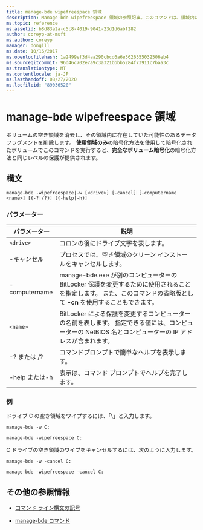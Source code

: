 ```yaml
---
title: manage-bde wipefreespace 領域
description: Manage-bde wipefreespace 領域の参照記事。このコマンドは、領域内に存在していた可能性のあるデータフラグメントを削除して、ボリューム上の空き領域を消去します。
ms.topic: reference
ms.assetid: b8d83a2a-c5c8-4019-9041-23d1d6abf282
author: coreyp-at-msft
ms.author: coreyp
manager: dongill
ms.date: 10/16/2017
ms.openlocfilehash: 1a2499ef3d4aa290cbcd6a6e3626555032506eb4
ms.sourcegitcommit: 96d46c702e7a9c3a321bbbb5284f73911c7baa3c
ms.translationtype: MT
ms.contentlocale: ja-JP
ms.lasthandoff: 08/27/2020
ms.locfileid: "89036520"
---
```

# <a name="manage-bde-wipefreespace"></a>manage-bde wipefreespace 領域

ボリュームの空き領域を消去し、その領域内に存在していた可能性のあるデータフラグメントを削除します。 **使用領域のみ**の暗号化方法を使用して暗号化されたボリュームでこのコマンドを実行すると、**完全なボリューム暗号化**の暗号化方法と同じレベルの保護が提供されます。

## <a name="syntax"></a>構文

```
manage-bde -wipefreespace|-w [<drive>] [-cancel] [-computername <name>] [{-?|/?}] [{-help|-h}]
```

### <a name="parameters"></a>パラメーター

| パラメーター | 説明 |
| --------- | ----------- |
| `<drive>` | コロンの後にドライブ文字を表します。 |
| -キャンセル | プロセスでは、空き領域のクリーン インストールをキャンセルします。 |
| -computername | manage-bde.exe が別のコンピューターの BitLocker 保護を変更するために使用されることを指定します。 また、このコマンドの省略版として **-cn** を使用することもできます。 |
| `<name>` | BitLocker による保護を変更するコンピューターの名前を表します。 指定できる値には、コンピューターの NetBIOS 名とコンピューターの IP アドレスが含まれます。 |
| -? または /? | コマンドプロンプトで簡単なヘルプを表示します。 |
| -help または-h | 表示は、コマンド プロンプトでヘルプを完了します。 |

### <a name="examples"></a>例

ドライブ C の空き領域をワイプするには、「\」と入力します。

```
manage-bde -w C:
```

```
manage-bde -wipefreespace C:
```

C ドライブの空き領域のワイプをキャンセルするには、次のように入力します。

```
manage-bde -w -cancel C:
```

```
manage-bde -wipefreespace -cancel C:
```

## <a name="additional-references"></a>その他の参照情報

- [コマンド ライン構文の記号](command-line-syntax-key.md)

- [manage-bde コマンド](manage-bde.md)
